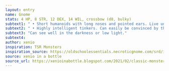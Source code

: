 ```yaml
---
layout: entry 
name: Gnome
stats: 4 HP, 8 STR, 12 DEX, 14 WIL, crossbow (d8, bulky)
subtext1: " • Short humanoids with long noses and pointed ears. Live underground or deep in forests."
subtext2: " • Highly intelligent tinkers. Can easily be convinced by the promise of something valuable or uncommon."
subtext3: "Can see well in the darkness or low light."
subtext4: 
author: xenio
inspiration: TSR Monsters
inspiration_source: https://oldschoolessentials.necroticgnome.com/srd/index.php/Monster_Descriptions
source: xenio in a bottle
source_url: https://xenioinabottle.blogspot.com/2021/02/classic-monsters-for-cairnito-part-1.html
---
```

